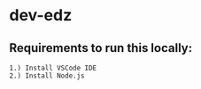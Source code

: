 # dev-edz

## Requirements to run this locally:
```
1.) Install VSCode IDE
2.) Install Node.js
```


